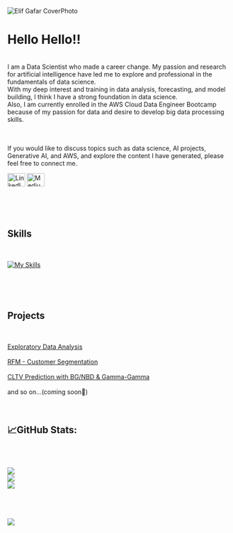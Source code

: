 ![Elif Gafar CoverPhoto](https://github.com/elifgafar/ElifGafar/assets/114522180/7b6f04d2-85e2-4f4c-ad2a-8e310710bbf1)



# Hello Hello!!
<br>
I am a Data Scientist who made a career change. My passion and research for artificial intelligence have led me to explore and professional in the fundamentals of data science. <br>
With my deep interest and training in data analysis, forecasting, and model building, I think I have a strong foundation in data science. <br>
Also, I am currently enrolled in the AWS Cloud Data Engineer Bootcamp because of my passion for data and desire to develop big data processing skills. <br><br><br>


If you would like to discuss topics such as data science, AI projects, Generative AI, and AWS, and explore the content I have generated, please feel free to connect me.
<br>

<p align="left">
<a href="https://www.linkedin.com/in/elifgafar/" target="_blank"><img align="center" src="https://raw.githubusercontent.com/rahuldkjain/github-profile-readme-generator/master/src/images/icons/Social/linked-in-alt.svg" alt="LinkedIn" height="30" width="40" /></a>
<a href="https://medium.com/@elifgafar" target="_blank"><img align="center" src="https://raw.githubusercontent.com/rahuldkjain/github-profile-readme-generator/master/src/images/icons/Social/medium.svg" alt="Medium" height="30" width="40" /></a>
</p>


<br><br><br>

##  Skills
<br>

[![My Skills](https://skillicons.dev/icons?i=aws,docker,py,r,linux,java,git,tensorflow,sql)](https://skillicons.dev)

<br><br><br>

##  Projects
<br>

[Exploratory Data Analysis](link/to/proje)
<br>
<br>
[RFM - Customer Segmentation](link/to/proje)
<br>
<br>
[CLTV Prediction with BG/NBD & Gamma-Gamma]([link/to/proje](https://github.com/elifgafar/CLTV_Prediction_with_BG-NBD-Gamma-Gamma/blob/main/README.md))
<br>
<br>
and so on...(coming soon👀)
<br><br><br>



##  📈GitHub Stats:
<br>

![](https://github-readme-stats.vercel.app/api?username=elifgafar&theme=default&hide_border=false&include_all_commits=true&count_private=false)<br/>
![](https://github-readme-streak-stats.herokuapp.com/?user=elifgafar&theme=default&hide_border=false)<br/>
![](https://github-readme-stats.vercel.app/api/top-langs/?username=elifgafar&theme=default&hide_border=false&include_all_commits=true&count_private=false&layout=compact)
<br><br><br>
---
[![](https://visitcount.itsvg.in/api?id=elifgafar&icon=0&color=0)](https://visitcount.itsvg.in)

<!-- Proudly created with GPRM ( https://gprm.itsvg.in ) -->


